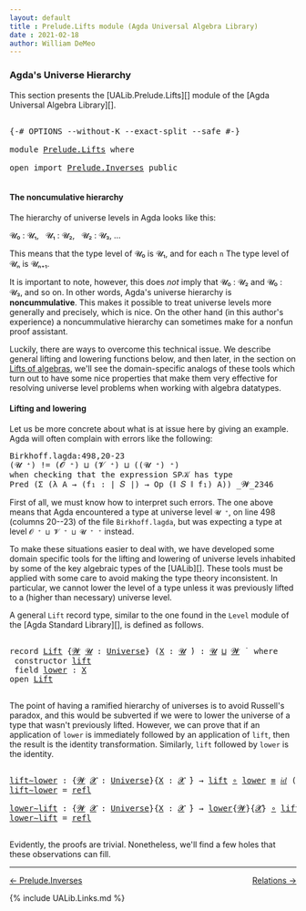 ```yaml
---
layout: default
title : Prelude.Lifts module (Agda Universal Algebra Library)
date : 2021-02-18
author: William DeMeo
---
```


### <a id="agdas-universe-hierarchy">Agda's Universe Hierarchy</a>

This section presents the [UALib.Prelude.Lifts][] module of the [Agda Universal Algebra Library][].

<pre class="Agda">

<a id="311" class="Symbol">{-#</a> <a id="315" class="Keyword">OPTIONS</a> <a id="323" class="Pragma">--without-K</a> <a id="335" class="Pragma">--exact-split</a> <a id="349" class="Pragma">--safe</a> <a id="356" class="Symbol">#-}</a>

<a id="361" class="Keyword">module</a> <a id="368" href="Prelude.Lifts.html" class="Module">Prelude.Lifts</a> <a id="382" class="Keyword">where</a>

<a id="389" class="Keyword">open</a> <a id="394" class="Keyword">import</a> <a id="401" href="Prelude.Inverses.html" class="Module">Prelude.Inverses</a> <a id="418" class="Keyword">public</a>

</pre>

#### The noncumulative hierarchy

The hierarchy of universe levels in Agda looks like this:

𝓤₀ : 𝓤₁, &nbsp; 𝓤₁ : 𝓤₂, &nbsp; 𝓤₂ : 𝓤₃, …

This means that the type level of 𝓤₀ is 𝓤₁, and for each `n` The type level of 𝓤ₙ is 𝓤ₙ₊₁.

It is important to note, however, this does *not* imply that 𝓤₀ : 𝓤₂ and 𝓤₀ : 𝓤₃, and so on.  In other words, Agda's universe hierarchy is **noncummulative**.  This makes it possible to treat universe levels more generally and precisely, which is nice. On the other hand (in this author's experience) a noncummulative hierarchy can sometimes make for a nonfun proof assistant.

Luckily, there are ways to overcome this technical issue. We describe general lifting and lowering functions below, and then later, in the section on [Lifts of algebras](https://ualib.gitlab.io/Algebras.Algebras.html#lifts-of-algebras), we'll see the domain-specific analogs of these tools which turn out to have some nice properties that make them very effective for resolving universe level problems when working with algebra datatypes.

#### Lifting and lowering

Let us be more concrete about what is at issue here by giving an example. Agda will often complain with errors like the following:

<samp>
Birkhoff.lagda:498,20-23 <br>
(𝓤 ⁺) != (𝓞 ⁺) ⊔ (𝓥 ⁺) ⊔ ((𝓤 ⁺) ⁺) <br>
when checking that the expression SP𝒦 has type <br>
Pred (Σ (λ A → (f₁ : ∣ 𝑆 ∣) → Op (∥ 𝑆 ∥ f₁) A)) _𝓦_2346 <br>
</samp>

First of all, we must know how to interpret such errors. The one above means that Agda encountered a type at universe level `𝓤 ⁺`, on line 498 (columns 20--23) of the file `Birkhoff.lagda`, but was expecting a type at level `𝓞 ⁺ ⊔ 𝓥 ⁺ ⊔ 𝓤 ⁺ ⁺` instead.

To make these situations easier to deal with, we have developed some domain specific tools for the lifting and lowering of universe levels inhabited by some of the key algebraic types of the [UALib][].  These tools must be applied with some care to avoid making the type theory inconsistent. In particular, we cannot lower the level of a type unless it was previously lifted to a (higher than necessary) universe level.

A general `Lift` record type, similar to the one found in the `Level` module of the [Agda Standard Library][], is defined as follows.

<pre class="Agda">

<a id="2667" class="Keyword">record</a> <a id="Lift"></a><a id="2674" href="Prelude.Lifts.html#2674" class="Record">Lift</a> <a id="2679" class="Symbol">{</a><a id="2680" href="Prelude.Lifts.html#2680" class="Bound">𝓦</a> <a id="2682" href="Prelude.Lifts.html#2682" class="Bound">𝓤</a> <a id="2684" class="Symbol">:</a> <a id="2686" href="Agda.Primitive.html#423" class="Postulate">Universe</a><a id="2694" class="Symbol">}</a> <a id="2696" class="Symbol">(</a><a id="2697" href="Prelude.Lifts.html#2697" class="Bound">X</a> <a id="2699" class="Symbol">:</a> <a id="2701" href="Prelude.Lifts.html#2682" class="Bound">𝓤</a> <a id="2703" href="Universes.html#403" class="Function Operator">̇</a><a id="2704" class="Symbol">)</a> <a id="2706" class="Symbol">:</a> <a id="2708" href="Prelude.Lifts.html#2682" class="Bound">𝓤</a> <a id="2710" href="Agda.Primitive.html#636" class="Primitive Operator">⊔</a> <a id="2712" href="Prelude.Lifts.html#2680" class="Bound">𝓦</a> <a id="2714" href="Universes.html#403" class="Function Operator">̇</a>  <a id="2717" class="Keyword">where</a>
 <a id="2724" class="Keyword">constructor</a> <a id="lift"></a><a id="2736" href="Prelude.Lifts.html#2736" class="InductiveConstructor">lift</a>
 <a id="2742" class="Keyword">field</a> <a id="Lift.lower"></a><a id="2748" href="Prelude.Lifts.html#2748" class="Field">lower</a> <a id="2754" class="Symbol">:</a> <a id="2756" href="Prelude.Lifts.html#2697" class="Bound">X</a>
<a id="2758" class="Keyword">open</a> <a id="2763" href="Prelude.Lifts.html#2674" class="Module">Lift</a>

</pre>

The point of having a ramified hierarchy of universes is to avoid Russell's paradox, and this would be subverted if we were to lower the universe of a type that wasn't previously lifted.  However, we can prove that if an application of `lower` is immediately followed by an application of `lift`, then the result is the identity transformation. Similarly, `lift` followed by `lower` is the identity.

<pre class="Agda">

<a id="lift∼lower"></a><a id="3196" href="Prelude.Lifts.html#3196" class="Function">lift∼lower</a> <a id="3207" class="Symbol">:</a> <a id="3209" class="Symbol">{</a><a id="3210" href="Prelude.Lifts.html#3210" class="Bound">𝓦</a> <a id="3212" href="Prelude.Lifts.html#3212" class="Bound">𝓧</a> <a id="3214" class="Symbol">:</a> <a id="3216" href="Agda.Primitive.html#423" class="Postulate">Universe</a><a id="3224" class="Symbol">}{</a><a id="3226" href="Prelude.Lifts.html#3226" class="Bound">X</a> <a id="3228" class="Symbol">:</a> <a id="3230" href="Prelude.Lifts.html#3212" class="Bound">𝓧</a> <a id="3232" href="Universes.html#403" class="Function Operator">̇</a><a id="3233" class="Symbol">}</a> <a id="3235" class="Symbol">→</a> <a id="3237" href="Prelude.Lifts.html#2736" class="InductiveConstructor">lift</a> <a id="3242" href="MGS-MLTT.html#3813" class="Function Operator">∘</a> <a id="3244" href="Prelude.Lifts.html#2748" class="Field">lower</a> <a id="3250" href="Prelude.Equality.html#1231" class="Datatype Operator">≡</a> <a id="3252" href="MGS-MLTT.html#3778" class="Function">𝑖𝑑</a> <a id="3255" class="Symbol">(</a><a id="3256" href="Prelude.Lifts.html#2674" class="Record">Lift</a><a id="3260" class="Symbol">{</a><a id="3261" href="Prelude.Lifts.html#3210" class="Bound">𝓦</a><a id="3262" class="Symbol">}</a> <a id="3264" href="Prelude.Lifts.html#3226" class="Bound">X</a><a id="3265" class="Symbol">)</a>
<a id="3267" href="Prelude.Lifts.html#3196" class="Function">lift∼lower</a> <a id="3278" class="Symbol">=</a> <a id="3280" href="Identity-Type.html#162" class="InductiveConstructor">refl</a>

<a id="lower∼lift"></a><a id="3286" href="Prelude.Lifts.html#3286" class="Function">lower∼lift</a> <a id="3297" class="Symbol">:</a> <a id="3299" class="Symbol">{</a><a id="3300" href="Prelude.Lifts.html#3300" class="Bound">𝓦</a> <a id="3302" href="Prelude.Lifts.html#3302" class="Bound">𝓧</a> <a id="3304" class="Symbol">:</a> <a id="3306" href="Agda.Primitive.html#423" class="Postulate">Universe</a><a id="3314" class="Symbol">}{</a><a id="3316" href="Prelude.Lifts.html#3316" class="Bound">X</a> <a id="3318" class="Symbol">:</a> <a id="3320" href="Prelude.Lifts.html#3302" class="Bound">𝓧</a> <a id="3322" href="Universes.html#403" class="Function Operator">̇</a><a id="3323" class="Symbol">}</a> <a id="3325" class="Symbol">→</a> <a id="3327" href="Prelude.Lifts.html#2748" class="Field">lower</a><a id="3332" class="Symbol">{</a><a id="3333" href="Prelude.Lifts.html#3300" class="Bound">𝓦</a><a id="3334" class="Symbol">}{</a><a id="3336" href="Prelude.Lifts.html#3302" class="Bound">𝓧</a><a id="3337" class="Symbol">}</a> <a id="3339" href="MGS-MLTT.html#3813" class="Function Operator">∘</a> <a id="3341" href="Prelude.Lifts.html#2736" class="InductiveConstructor">lift</a> <a id="3346" href="Prelude.Equality.html#1231" class="Datatype Operator">≡</a> <a id="3348" href="MGS-MLTT.html#3778" class="Function">𝑖𝑑</a> <a id="3351" href="Prelude.Lifts.html#3316" class="Bound">X</a>
<a id="3353" href="Prelude.Lifts.html#3286" class="Function">lower∼lift</a> <a id="3364" class="Symbol">=</a> <a id="3366" href="Identity-Type.html#162" class="InductiveConstructor">refl</a>

</pre>

Evidently, the proofs are trivial. Nonetheless, we'll find a few holes that these observations can fill.

---------------

<p></p>

[← Prelude.Inverses](Prelude.Inverses.html)
<span style="float:right;">[Relations →](Relations.html)</span>

{% include UALib.Links.md %}
